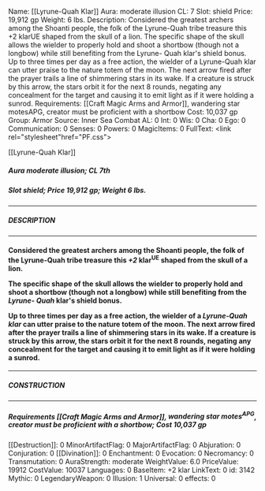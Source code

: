 Name: [[Lyrune-Quah Klar]]
Aura: moderate illusion
CL: 7
Slot: shield
Price: 19,912 gp
Weight: 6 lbs.
Description: Considered the greatest archers among the Shoanti people, the folk of the Lyrune-Quah tribe treasure this +2 klarUE shaped from the skull of a lion. The specific shape of the skull allows the wielder to properly hold and shoot a shortbow (though not a longbow) while still benefiting from the Lyrune- Quah klar's shield bonus. Up to three times per day as a free action, the wielder of a Lyrune-Quah klar can utter praise to the nature totem of the moon. The next arrow fired after the prayer trails a line of shimmering stars in its wake. If a creature is struck by this arrow, the stars orbit it for the next 8 rounds, negating any concealment for the target and causing it to emit light as if it were holding a sunrod.
Requirements: [[Craft Magic Arms and Armor]], wandering star motesAPG, creator must be proficient with a shortbow
Cost: 10,037 gp
Group: Armor
Source: Inner Sea Combat
AL: 0
Int: 0
Wis: 0
Cha: 0
Ego: 0
Communication: 0
Senses: 0
Powers: 0
MagicItems: 0
FullText: <link rel="stylesheet"href="PF.css"><div class="heading"><p class="alignleft">[[Lyrune-Quah Klar]]</p><div style="clear: both;"></div></div><div><h5><b>Aura </b>moderate illusion; <b>CL </b>7th</h5><h5><b>Slot </b>shield; <b>Price </b>19,912 gp; <b>Weight </b>6 lbs.</h5></div><hr/><div><h5><b>DESCRIPTION</b></h5></div><hr/><div><h4><p>Considered the greatest archers among the Shoanti people, the folk of the Lyrune-Quah tribe treasure this <i>+2</i> klar<sup>UE</sup> shaped from the skull of a lion.</p><p>The specific shape of the skull allows the wielder to properly hold and shoot a shortbow (though not a longbow) while still benefiting from the <i>Lyrune- Quah</i> klar's shield bonus.</p><p>Up to three times per day as a free action, the wielder of a <i>Lyrune-Quah klar</i> can utter praise to the nature totem of the moon. The next arrow fired after the prayer trails a line of shimmering stars in its wake. If a creature is struck by this arrow, the stars orbit it for the next 8 rounds, negating any concealment for the target and causing it to emit light as if it were holding a sunrod.</p></h4></div><hr/><div><h5><b>CONSTRUCTION</b></h5></div><hr/><div><h5><b>Requirements </b>[[Craft Magic Arms and Armor]], <i>wandering star motes<sup>APG</sup></i>, creator must be proficient with a shortbow; <b>Cost </b>10,037 gp</h5></div>
[[Destruction]]: 0
MinorArtifactFlag: 0
MajorArtifactFlag: 0
Abjuration: 0
Conjuration: 0
[[Divination]]: 0
Enchantment: 0
Evocation: 0
Necromancy: 0
Transmutation: 0
AuraStrength: moderate
WeightValue: 6.0
PriceValue: 19912
CostValue: 10037
Languages: 0
BaseItem: +2 klar
LinkText: 0
id: 3142
Mythic: 0
LegendaryWeapon: 0
Illusion: 1
Universal: 0
effects: 0
